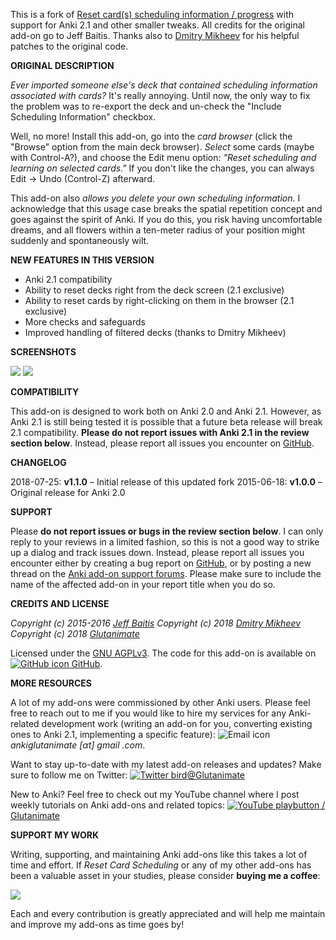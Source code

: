 This is a fork of [Reset card(s) scheduling information / progress](https://ankiweb.net/shared/info/1432861881) with support for Anki 2.1 and other smaller tweaks. All credits for the original add-on go to Jeff Baitis. Thanks also to [Dmitry Mikheev](https://github.com/ankitest) for his helpful patches to the original code.

**ORIGINAL DESCRIPTION**

*Ever imported someone else's deck that contained scheduling information associated with cards?* It's really annoying. Until now, the only way to fix the problem was to re-export the deck and un-check the "Include Scheduling Information" checkbox.

Well, no more! Install this add-on, go into the *card browser* (click the "Browse" option from the main deck browser). *Select* some cards (maybe with Control-A?), and choose the Edit menu option: *"Reset scheduling and learning on selected cards."* If you don't like the changes, you can always Edit -> Undo (Control-Z) afterward.

This add-on also *allows you delete your own scheduling information*. I acknowledge that this usage case breaks the spatial repetition concept and goes against the spirit of Anki. If you do this, you risk having uncomfortable dreams, and all flowers within a ten-meter radius of your position might suddenly and spontaneously wilt.

**NEW FEATURES IN THIS VERSION**

- Anki 2.1 compatibility
- Ability to reset decks right from the deck screen (2.1 exclusive)
- Ability to reset cards by right-clicking on them in the browser (2.1 exclusive)
- More checks and safeguards
- Improved handling of filtered decks (thanks to Dmitry Mikheev)

**SCREENSHOTS**

![](https://raw.githubusercontent.com/glutanimate/reset-card-scheduling/master/screenshots/browser.png)
![](https://raw.githubusercontent.com/glutanimate/reset-card-scheduling/master/screenshots/deckbrowser.png)

**COMPATIBILITY**

This add-on is designed to work both on Anki 2.0 and Anki 2.1. However, as Anki 2.1 is still being tested it is possible that a future beta release will break 2.1 compatibility. **Please do not report issues with Anki 2.1 in the review section below**. Instead, please report all issues you encounter on [GitHub](https://github.com/glutanimate/reset-card-scheduling/issues).

**CHANGELOG**

2018-07-25: **v1.1.0** – Initial release of this updated fork
2015-06-18: **v1.0.0** – Original release for Anki 2.0

**SUPPORT**

Please **do not report issues or bugs in the review section below**. I can only reply to your reviews in a limited fashion, so this is not a good way to strike up a dialog and track issues down. Instead, please report all issues you encounter either by creating a bug report on [GitHub](https://github.com/glutanimate/reset-card-scheduling/issues), or by posting a new thread on the [Anki add-on support forums](https://anki.tenderapp.com/discussions/add-ons). Please make sure to include the name of the affected add-on in your report title when you do so.

**CREDITS AND LICENSE**

*Copyright (c) 2015-2016 [Jeff Baitis](jeff@baitis.net)*
*Copyright (c) 2018 [Dmitry Mikheev](https://github.com/ankitest)*
*Copyright (c) 2018 [Glutanimate](https://glutanimate.com/)*

Licensed under the [GNU AGPLv3](https://www.gnu.org/licenses/agpl.html). The code for this add-on is available on [![GitHub icon](https://glutanimate.com/logos/github.svg) GitHub](https://github.com/glutanimate/reset-card-scheduling).

**MORE RESOURCES**

A lot of my add-ons were commissioned by other Anki users. Please feel free to reach out to me if you would like to hire my services for any Anki-related development work (writing an add-on for you, converting existing ones to Anki 2.1, implementing a specific feature): ![Email icon](https://glutanimate.com/logos/email.svg) <em>ankiglutanimate [αt] gmail .com</em>. 

Want to stay up-to-date with my latest add-on releases and updates? Make sure to follow me on Twitter: [![Twitter bird](https://glutanimate.com/logos/twitter.svg)@Glutanimate](https://twitter.com/glutanimate)

New to Anki? Feel free to check out my YouTube channel where I post weekly tutorials on Anki add-ons and related topics: [![YouTube playbutton](https://glutanimate.com/logos/youtube.svg) / Glutanimate](https://www.youtube.com/c/glutanimate)

**SUPPORT MY WORK**

Writing, supporting, and maintaining Anki add-ons like this takes a lot of time and effort. If *Reset Card Scheduling* or any of my other add-ons has been a valuable asset in your studies, please consider **buying me a coffee**:

<a href="https://www.buymeacoffee.com/glutanimate" rel="nofollow"><img src="https://www.buymeacoffee.com/assets/img/custom_images/orange_img.png"></a>

Each and every contribution is greatly appreciated and will help me maintain and improve my add-ons as time goes by!
